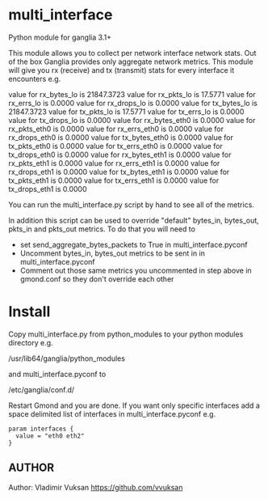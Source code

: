 multi_interface
===============

Python module for ganglia 3.1+

This module allows you to collect per network interface network stats. Out
of the box Ganglia provides only aggregate network metrics. This module will
give you rx (receive) and tx (transmit) stats for every interface it encounters
e.g.

value for rx_bytes_lo is 21847.3723
value for rx_pkts_lo is 17.5771
value for rx_errs_lo is 0.0000
value for rx_drops_lo is 0.0000
value for tx_bytes_lo is 21847.3723
value for tx_pkts_lo is 17.5771
value for tx_errs_lo is 0.0000
value for tx_drops_lo is 0.0000
value for rx_bytes_eth0 is 0.0000
value for rx_pkts_eth0 is 0.0000
value for rx_errs_eth0 is 0.0000
value for rx_drops_eth0 is 0.0000
value for tx_bytes_eth0 is 0.0000
value for tx_pkts_eth0 is 0.0000
value for tx_errs_eth0 is 0.0000
value for tx_drops_eth0 is 0.0000
value for rx_bytes_eth1 is 0.0000
value for rx_pkts_eth1 is 0.0000
value for rx_errs_eth1 is 0.0000
value for rx_drops_eth1 is 0.0000
value for tx_bytes_eth1 is 0.0000
value for tx_pkts_eth1 is 0.0000
value for tx_errs_eth1 is 0.0000
value for tx_drops_eth1 is 0.0000

You can run the multi_interface.py script by hand to see all of the metrics.

In addition this script can be used to override "default" bytes_in, bytes_out, pkts_in and pkts_out
metrics. To do that you will need to 

* set send_aggregate_bytes_packets to True in multi_interface.pyconf
* Uncomment bytes_in, bytes_out metrics to be sent in in multi_interface.pyconf
* Comment out those same metrics you uncommented in step above in gmond.conf so they don't override 
 each other


Install 
=============== 

Copy multi_interface.py from python_modules to your python modules directory e.g.

/usr/lib64/ganglia/python_modules

and multi_interface.pyconf to

/etc/ganglia/conf.d/

Restart Gmond and you are done. If you want only specific interfaces add a space
delimited list of interfaces in multi_interface.pyconf e.g.

    param interfaces {
      value = "eth0 eth2"
    }


## AUTHOR

Author: Vladimir Vuksan https://github.com/vvuksan
